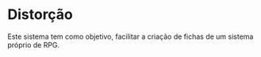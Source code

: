 # Distorção

Este sistema tem como objetivo, facilitar a criação de fichas de um sistema próprio de RPG.
